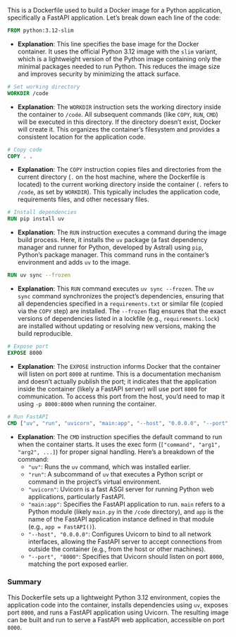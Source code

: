 This is a Dockerfile used to build a Docker image for a Python application, specifically a FastAPI application. Let’s break down each line of the code:

```dockerfile
FROM python:3.12-slim
```
- **Explanation**: This line specifies the base image for the Docker container. It uses the official Python 3.12 image with the `slim` variant, which is a lightweight version of the Python image containing only the minimal packages needed to run Python. This reduces the image size and improves security by minimizing the attack surface.

```dockerfile
# Set working directory
WORKDIR /code
```
- **Explanation**: The `WORKDIR` instruction sets the working directory inside the container to `/code`. All subsequent commands (like `COPY`, `RUN`, `CMD`) will be executed in this directory. If the directory doesn’t exist, Docker will create it. This organizes the container’s filesystem and provides a consistent location for the application code.

```dockerfile
# Copy code
COPY . .
```
- **Explanation**: The `COPY` instruction copies files and directories from the current directory (`.` on the host machine, where the Dockerfile is located) to the current working directory inside the container (`.` refers to `/code`, as set by `WORKDIR`). This typically includes the application code, requirements files, and other necessary files.

```dockerfile
# Install dependencies
RUN pip install uv
```
- **Explanation**: The `RUN` instruction executes a command during the image build process. Here, it installs the `uv` package (a fast dependency manager and runner for Python, developed by Astral) using `pip`, Python’s package manager. This command runs in the container’s environment and adds `uv` to the image.

```dockerfile
RUN uv sync --frozen
```
- **Explanation**: This `RUN` command executes `uv sync --frozen`. The `uv sync` command synchronizes the project’s dependencies, ensuring that all dependencies specified in a `requirements.txt` or similar file (copied via the `COPY` step) are installed. The `--frozen` flag ensures that the exact versions of dependencies listed in a lockfile (e.g., `requirements.lock`) are installed without updating or resolving new versions, making the build reproducible.

```dockerfile
# Expose port
EXPOSE 8000
```
- **Explanation**: The `EXPOSE` instruction informs Docker that the container will listen on port `8000` at runtime. This is a documentation mechanism and doesn’t actually publish the port; it indicates that the application inside the container (likely a FastAPI server) will use port `8000` for communication. To access this port from the host, you’d need to map it using `-p 8000:8000` when running the container.

```dockerfile
# Run FastAPI
CMD ["uv", "run", "uvicorn", "main:app", "--host", "0.0.0.0", "--port", "8000"]
```
- **Explanation**: The `CMD` instruction specifies the default command to run when the container starts. It uses the exec form (`["command", "arg1", "arg2", ...]`) for proper signal handling. Here’s a breakdown of the command:
  - `"uv"`: Runs the `uv` command, which was installed earlier.
  - `"run"`: A subcommand of `uv` that executes a Python script or command in the project’s virtual environment.
  - `"uvicorn"`: Uvicorn is a fast ASGI server for running Python web applications, particularly FastAPI.
  - `"main:app"`: Specifies the FastAPI application to run. `main` refers to a Python module (likely `main.py` in the `/code` directory), and `app` is the name of the FastAPI application instance defined in that module (e.g., `app = FastAPI()`).
  - `"--host", "0.0.0.0"`: Configures Uvicorn to bind to all network interfaces, allowing the FastAPI server to accept connections from outside the container (e.g., from the host or other machines).
  - `"--port", "8000"`: Specifies that Uvicorn should listen on port `8000`, matching the port exposed earlier.

### Summary
This Dockerfile sets up a lightweight Python 3.12 environment, copies the application code into the container, installs dependencies using `uv`, exposes port `8000`, and runs a FastAPI application using Uvicorn. The resulting image can be built and run to serve a FastAPI web application, accessible on port `8000`.